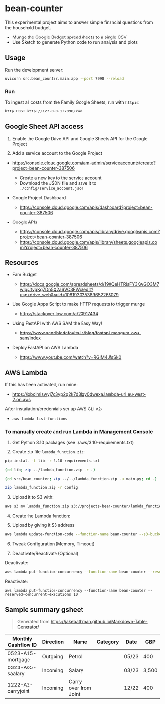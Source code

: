 # bean-counter

This experimental project aims to answer simple financial questions from the household budget.

- Munge the Google Budget spreadsheets to a single CSV
- Use Sketch to generate Python code to run analysis and plots

## Usage

Run the development server:

```bash
uvicorn src.bean_counter.main:app --port 7998 --reload
```

### Run

To ingest all costs from the Family Google Sheets, run with `httpie`:

```bash
http POST http://127.0.0.1:7998/run
```

## Google Sheet API access

1. Enable the Google Drive API and Google Sheets API for the Google Project

2. Add a service account to the Google Project

- https://console.cloud.google.com/iam-admin/serviceaccounts/create?project=bean-counter-387506

  - Create a new key to the service account
  - Download the JSON file and save it to `./config/service_account.json`

- Google Project Dashboard

  - https://console.cloud.google.com/apis/dashboard?project=bean-counter-387506

- Google APIs

  - https://console.cloud.google.com/apis/library/drive.googleapis.com?project=bean-counter-387506
  - https://console.cloud.google.com/apis/library/sheets.googleapis.com?project=bean-counter-387506

## Resources

- Fam Budget

  - https://docs.google.com/spreadsheets/d/190QeHTRisFY3KwGO3M7wIgrJtvgKg7Dn5Q2a6VC3FWc/edit?usp=drive_web&ouid=108193035389652268079

- Use Google Apps Script to make HTTP requests to trigger munge

  - https://stackoverflow.com/a/23917434

- Using FastAPI with AWS SAM the Easy Way!

  - https://www.sensibledefaults.io/blog/fastapi-mangum-aws-sam/index

- Deploy FastAPI on AWS Lambda
  - https://www.youtube.com/watch?v=RGIM4JfsSk0

## AWS Lambda

If this has been activated, run mine:

- https://ixbcimiswyj7g3yp2q2k7d3lgy0dwexa.lambda-url.eu-west-2.on.aws

After installation/credentials set up AWS CLI v2:

- ```bash
  aws lambda list-functions
  ```

### To manually create and run Lambda in Management Console

1. Get Python 3.10 packages (see ./aws/3.10-requirements.txt)

2. Create zip file `lambda_function.zip`:

```bash
pip install -t lib -r 3.10-requirements.txt

(cd lib; zip ../lambda_function.zip -r .)

(cd src/bean_counter; zip ../../lambda_function.zip -u main.py; cd -)

zip lambda_function.zip -r config

```

3. Upload it to S3 with:

```bash
aws s3 mv lambda_function.zip s3://projects-bean-counter/lambda_function.zip
```

4. Create the Lambda function:

5. Upload by giving it S3 address

```bash
aws lambda update-function-code --function-name bean-counter --s3-bucket projects-bean-counter --s3-key lambda_function.zip
```

6. Tweak Configuration (Memory, Timeout)

7. Deactivate/Reactivate (Optional)

Deactivate:

```bash
aws lambda put-function-concurrency --function-name bean-counter --reserved-concurrent-executions 0
```

Reactivate:

```
aws lambda put-function-concurrency --function-name bean-counter --reserved-concurrent-executions 10
```

## Sample summary gsheet

> Generated from https://jakebathman.github.io/Markdown-Table-Generator/

| **Monthly Cashflow ID** | **Direction** | **Name**              | **Category** | **Date** | **GBP** |
| ----------------------- | ------------- | --------------------- | ------------ | -------- | ------- |
| 0523-A15-mortgage       | Outgoing      | Petrol                |              | 05/23    | 400     |
| 0323-A05-saalary        | Incoming      | Salary                |              | 03/23    | 3,500   |
| 1222-A2-carryjoint      | Incoming      | Carry over from Joint |              | 12/22    | 400     |

